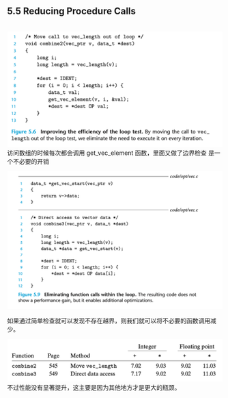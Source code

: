 ## 5.5 Reducing Procedure Calls

 ![](2023-01-11-11-05-04.png)
访问数组的时候每次都会调用 get_vec_element 函数，里面又做了边界检查 是一个不必要的开销

![](2023-01-11-11-12-09.png)

如果通过简单检查就可以发现不存在越界，则我们就可以将不必要的函数调用减少。

![](2023-01-11-11-14-08.png)
不过性能没有显著提升，这主要是因为其他地方才是更大的瓶颈。